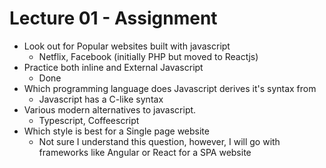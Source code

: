 # Lecture 01 - Assignment

- Look out for Popular websites built with javascript
  - Netflix, Facebook (initially PHP but moved to Reactjs)
- Practice both inline and External Javascript
  - Done
- Which programming language does Javascript derives it's syntax from
  - Javascript has a C-like syntax
- Various modern alternatives to javascript.
  - Typescript, Coffeescript
- Which style is best for a Single page website
  - Not sure I understand this question, however, I will go with frameworks like Angular or React for a SPA website
